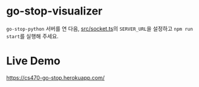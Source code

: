 # go-stop-visualizer

`go-stop-python` 서버를 연 다음, [src/socket.ts](src/socket.ts)의 `SERVER_URL`을 설정하고 `npm run start`를 실행해 주세요.


# Live Demo

https://cs470-go-stop.herokuapp.com/ 